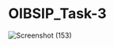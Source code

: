 # OIBSIP_Task-3


![Screenshot (153)](https://user-images.githubusercontent.com/90818051/186981674-38bd5a2f-32da-456e-9922-4d5ae63d618b.png)
